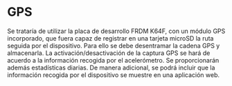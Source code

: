 # GPS
Se trataría de utilizar la placa de desarrollo FRDM K64F, con un módulo GPS incorporado, que fuera capaz de registrar en una tarjeta microSD la ruta seguida por el dispositivo. Para ello se debe desentramar la cadena GPS y almacenarla. La activación/desactivación de la captura GPS se hará de acuerdo a la información recogida por el acelerómetro. Se proporcionarán además estadísticas diarias. De manera adicional, se podrá incluir que la información recogida por el dispositivo se muestre en una aplicación web.
